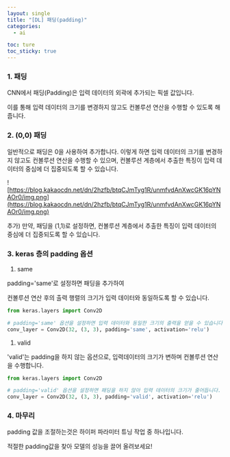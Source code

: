 ```yaml
---
layout: single
title: "[DL] 패딩(padding)"
categories:
  - ai

toc: ture
toc_sticky: true
---
```


<!-- 위는 머릿말임 아래부터 포스트 본문 -->

### 1. 패딩

CNN에서 패딩(Padding)은 입력 데이터의 외곽에 추가되는 픽셀 값입니다. 

이를 통해 입력 데이터의 크기를 변경하지 않고도 컨볼루션 연산을 수행할 수 있도록 해줍니다.

### 2. (0,0) 패딩

일반적으로 패딩은 0을 사용하여 추가합니다. 이렇게 하면 입력 데이터의 크기를 변경하지 않고도 컨볼루션 연산을 수행할 수 있으며, 컨볼루션 계층에서 추출한 특징이 입력 데이터의 중심에 더 집중되도록 할 수 있습니다.

![https://blog.kakaocdn.net/dn/2hzfb/btqCJmTyg1R/unmfvdAnXwcGK16pYNAOr0/img.png](https://blog.kakaocdn.net/dn/2hzfb/btqCJmTyg1R/unmfvdAnXwcGK16pYNAOr0/img.png)

추가) 만약, 패딩을 (1,1)로 설정하면, 컨볼루션 계층에서 추출한 특징이 입력 데이터의 중심에 더 집중되도록 할 수 있습니다.

### 3. keras 층의 padding 옵션

1. same

padding='same'로 설정하면 패딩을 추가하여 

컨볼루션 연산 후의 출력 행렬의 크기가 입력 데이터와 동일하도록 할 수 있습니다.

```python
from keras.layers import Conv2D

# padding='same' 옵션을 설정하면 입력 데이터와 동일한 크기의 출력을 얻을 수 있습니다.
conv_layer = Conv2D(32, (3, 3), padding='same', activation='relu')
```

1. valid

'valid'는 padding을 하지 않는 옵션으로, 입력데이터의 크기가 변하며 컨볼루션 연산을 수행합니다.

```python
from keras.layers import Conv2D

# padding='valid' 옵션을 설정하면 패딩을 하지 않아 입력 데이터의 크기가 줄어듭니다.
conv_layer = Conv2D(32, (3, 3), padding='valid', activation='relu')
```

### 4. 마무리

padding 값을 조절하는것은 하이퍼 파라미터 튜닝 작업 중 하나입니다.

적절한 padding값을 찾아 모델의 성능을 끌어 올려보세요!